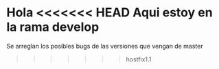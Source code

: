 Hola
<<<<<<< HEAD
Aqui estoy en la rama develop
=======
Se arreglan los posibles bugs de las versiones que vengan de master
>>>>>>> hostfix1.1
